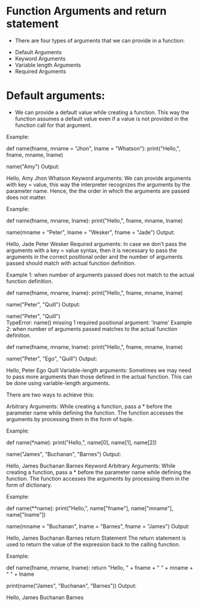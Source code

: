 # Function Arguments and return statement
- There are four types of arguments that we can provide in a function:

* Default Arguments
* Keyword Arguments
* Variable length Arguments
* Required Arguments


# Default arguments:
- We can provide a default value while creating a function. This way the function assumes a default value even if a value is not provided in the function call for that argument.

Example:

def name(fname, mname = "Jhon", lname = "Whatson"):
print("Hello,", fname, mname, lname)

name("Amy")
Output:

Hello, Amy Jhon Whatson
Keyword arguments:
We can provide arguments with key = value, this way the interpreter recognizes the arguments by the parameter name. Hence, the the order in which the arguments are passed does not matter.

Example:

def name(fname, mname, lname):
print("Hello,", fname, mname, lname)

name(mname = "Peter", lname = "Wesker", fname = "Jade")
Output:

Hello, Jade Peter Wesker
Required arguments:
In case we don’t pass the arguments with a key = value syntax, then it is necessary to pass the arguments in the correct positional order and the number of arguments passed should match with actual function definition.

Example 1: when number of arguments passed does not match to the actual function definition.

def name(fname, mname, lname):
print("Hello,", fname, mname, lname)

name("Peter", "Quill")
Output:

name("Peter", "Quill")\
TypeError: name() missing 1 required positional argument: 'lname'
Example 2: when number of arguments passed matches to the actual function definition.

def name(fname, mname, lname):
print("Hello,", fname, mname, lname)

name("Peter", "Ego", "Quill")
Output:

Hello, Peter Ego Quill
Variable-length arguments:
Sometimes we may need to pass more arguments than those defined in the actual function. This can be done using variable-length arguments.

There are two ways to achieve this:

Arbitrary Arguments:
While creating a function, pass a \* before the parameter name while defining the function. The function accesses the arguments by processing them in the form of tuple.

Example:

def name(\*name):
print("Hello,", name[0], name[1], name[2])

name("James", "Buchanan", "Barnes")
Output:

Hello, James Buchanan Barnes
Keyword Arbitrary Arguments:
While creating a function, pass a \* before the parameter name while defining the function. The function accesses the arguments by processing them in the form of dictionary.

Example:

def name(\*\*name):
print("Hello,", name["fname"], name["mname"], name["lname"])

name(mname = "Buchanan", lname = "Barnes", fname = "James")
Output:

Hello, James Buchanan Barnes
return Statement
The return statement is used to return the value of the expression back to the calling function.

Example:

def name(fname, mname, lname):
return "Hello, " + fname + " " + mname + " " + lname

print(name("James", "Buchanan", "Barnes"))
Output:

Hello, James Buchanan Barnes
